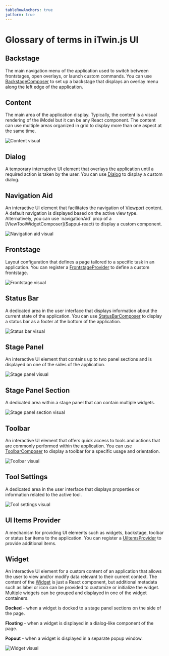 ```yaml
---
tableRowAnchors: true
jotform: true
---
```


# Glossary of terms in iTwin.js UI

## Backstage

The main navigation menu of the application used to switch between frontstages, open overlays, or launch custom commands. You can use [BackstageComposer]($appui-react) to set up a backstage that displays an overlay menu along the left edge of the application.

## Content

The main area of the application display. Typically, the content is a visual rendering of the iModel but it can be any React component. The content can use multiple areas organized in grid to display more than one aspect at the same time.

![Content visual](images/content.svg)

## Dialog

A temporary interruptive UI element that overlays the application until a required action is taken by the user. You can use [Dialog](https://itwinui.bentley.com/docs/dialog) to display a custom dialog.

## Navigation&nbsp;Aid

An interactive UI element that facilitates the navigation of [Viewport]($core-frontend) content. A default navigation is displayed based on the active view type. Alternatively, you can use `navigationAid` prop of a [ViewToolWidgetComposer]($appui-react) to display a custom component.

![Navigation aid visual](images/navigation-aid.svg)

## Frontstage

Layout configuration that defines a page tailored to a specific task in an application. You can register a [FrontstageProvider]($appui-react) to define a custom frontstage.

![Frontstage visual](images/frontstage.svg)

## Status&nbsp;Bar

A dedicated area in the user interface that displays information about the current state of the application. You can use [StatusBarComposer]($appui-react) to display a status bar as a footer at the bottom of the application.

![Status bar visual](images/status-bar.svg)

## Stage&nbsp;Panel

An interactive UI element that contains up to two panel sections and is displayed on one of the sides of the application.

![Stage panel visual](images/stage-panel.svg)

## Stage&nbsp;Panel&nbsp;Section

A dedicated area within a stage panel that can contain multiple widgets.

![Stage panel section visual](images/stage-panel-section.svg)

## Toolbar

An interactive UI element that offers quick access to tools and actions that are commonly performed within the application. You can use [ToolbarComposer]($appui-react) to display a toolbar for a specific usage and orientation.

![Toolbar visual](images/toolbar.svg)

## Tool&nbsp;Settings

A dedicated area in the user interface that displays properties or information related to the active tool.

![Tool settings visual](images/tool-settings.svg)

## UI&nbsp;Items&nbsp;Provider

A mechanism for providing UI elements such as widgets, backstage, toolbar or status bar items to the application. You can register a [UiItemsProvider]($appui-react) to provide additional items.

## Widget

An interactive UI element for a custom content of an application that allows the user to view and/or modify data relevant to their current context. The content of the [Widget]($appui-react) is just a React component, but additional metadata such as label or icon can be provided to customize or initialize the widget. Multiple widgets can be grouped and displayed in one of the widget containers.

**Docked** - when a widget is docked to a stage panel sections on the side of the page.

**Floating** - when a widget is displayed in a dialog-like component of the page.

**Popout** - when a widget is displayed in a separate popup window.

![Widget visual](images/widget.svg)
